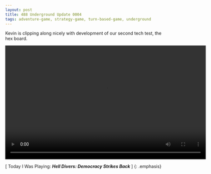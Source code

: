 ```yaml
---
layout: post
title: 488 Underground Update 0004
tags: adventure-game, strategy-game, turn-based-game, underground
---
```

Kevin is clipping along nicely with development of our second tech test, the hex board.

<video width="640" height="364" controls>
  <source src="/img/games/488_Underground_Update_0004.mov" type="video/mp4">
  Your browser does not support the video tag.
</video>

[ Today I Was Playing: ***Hell Divers: Democracy Strikes Back*** ]
{: .emphasis}